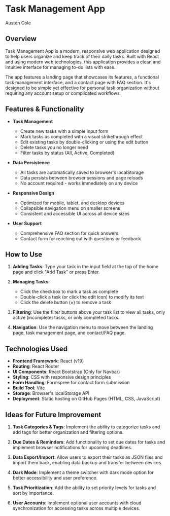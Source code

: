 # Task Management App

Austen Cole

## Overview

Task Management App is a modern, responsive web application designed to help users organize and keep track of their daily tasks. Built with React and using modern web technologies, this application provides a clean and intuitive interface for managing to-do lists with ease.

The app features a landing page that showcases its features, a functional task management interface, and a contact page with FAQ section. It's designed to be simple yet effective for personal task organization without requiring any account setup or complicated workflows.

## Features & Functionality

- **Task Management**

  - Create new tasks with a simple input form
  - Mark tasks as completed with a visual strikethrough effect
  - Edit existing tasks by double-clicking or using the edit button
  - Delete tasks you no longer need
  - Filter tasks by status (All, Active, Completed)

- **Data Persistence**

  - All tasks are automatically saved to browser's localStorage
  - Data persists between browser sessions and page reloads
  - No account required - works immediately on any device

- **Responsive Design**

  - Optimized for mobile, tablet, and desktop devices
  - Collapsible navigation menu on smaller screens
  - Consistent and accessible UI across all device sizes

- **User Support**
  - Comprehensive FAQ section for quick answers
  - Contact form for reaching out with questions or feedback

## How to Use

1. **Adding Tasks**: Type your task in the input field at the top of the home page and click "Add Task" or press Enter.

2. **Managing Tasks**:

   - Click the checkbox to mark a task as complete
   - Double-click a task (or click the edit icon) to modify its text
   - Click the delete button (×) to remove a task

3. **Filtering**: Use the filter buttons above your task list to view all tasks, only active (incomplete) tasks, or only completed tasks.

4. **Navigation**: Use the navigation menu to move between the landing page, task management page, and contact/FAQ page.

## Technologies Used

- **Frontend Framework**: React (v19)
- **Routing**: React Router
- **UI Components**: React Bootstrap (Only for Navbar)
- **Styling**: CSS with responsive design principles
- **Form Handling**: Formspree for contact form submission
- **Build Tool**: Vite
- **Storage**: Browser's localStorage API
- **Deployment**: Static hosting on GitHub Pages (HTML, CSS, JavaScript)

## Ideas for Future Improvement

1. **Task Categories & Tags**: Implement the ability to categorize tasks and add tags for better organization and filtering options.

2. **Due Dates & Reminders**: Add functionality to set due dates for tasks and implement browser notifications for upcoming deadlines.

3. **Data Export/Import**: Allow users to export their tasks as JSON files and import them back, enabling data backup and transfer between devices.

4. **Dark Mode**: Implement a theme switcher with dark mode option for better accessibility and user preference.

5. **Task Prioritization**: Add the ability to set priority levels for tasks and sort by importance.

6. **User Accounts**: Implement optional user accounts with cloud synchronization for accessing tasks across multiple devices.
